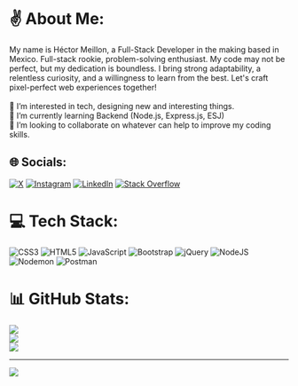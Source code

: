 # ✌️ About Me:
My name is Héctor Meillon, a Full-Stack Developer in the making based in Mexico. Full-stack rookie, problem-solving enthusiast. My code may not be perfect, but my dedication is boundless. I bring strong adaptability, a relentless curiosity, and a willingness to learn from the best. Let's craft pixel-perfect web experiences together!<br><br>👀 I’m interested in tech, designing new and interesting things.<br>🌱 I’m currently learning Backend (Node.js, Express.js, ESJ)<br>💞️ I’m looking to collaborate on whatever can help to improve my coding skills.<br>


## 🌐 Socials:
[![X](https://img.shields.io/badge/X-black.svg?logo=X&logoColor=white)](https://x.com/meillon_hector) [![Instagram](https://img.shields.io/badge/Instagram-%23E4405F.svg?logo=Instagram&logoColor=white)](https://instagram.com/meillon.hector) [![LinkedIn](https://img.shields.io/badge/LinkedIn-%230077B5.svg?logo=linkedin&logoColor=white)](https://linkedin.com/in/hector-meillon) [![Stack Overflow](https://img.shields.io/badge/-Stackoverflow-FE7A16?logo=stack-overflow&logoColor=white)](https://stackoverflow.com/users/22513548) 
# 💻 Tech Stack:
![CSS3](https://img.shields.io/badge/css3-%231572B6.svg?style=for-the-badge&logo=css3&logoColor=white) ![HTML5](https://img.shields.io/badge/html5-%23E34F26.svg?style=for-the-badge&logo=html5&logoColor=white) ![JavaScript](https://img.shields.io/badge/javascript-%23323330.svg?style=for-the-badge&logo=javascript&logoColor=%23F7DF1E) ![Bootstrap](https://img.shields.io/badge/bootstrap-%238511FA.svg?style=for-the-badge&logo=bootstrap&logoColor=white) ![jQuery](https://img.shields.io/badge/jquery-%230769AD.svg?style=for-the-badge&logo=jquery&logoColor=white) ![NodeJS](https://img.shields.io/badge/node.js-6DA55F?style=for-the-badge&logo=node.js&logoColor=white) ![Nodemon](https://img.shields.io/badge/NODEMON-%23323330.svg?style=for-the-badge&logo=nodemon&logoColor=%BBDEAD) ![Postman](https://img.shields.io/badge/Postman-FF6C37?style=for-the-badge&logo=postman&logoColor=white)
# 📊 GitHub Stats:
![](https://github-readme-stats.vercel.app/api?username=hmeillon&theme=dark&hide_border=true&include_all_commits=true&count_private=false)<br/>
![](https://github-readme-streak-stats.herokuapp.com/?user=hmeillon&theme=dark&hide_border=true)<br/>
![](https://github-readme-stats.vercel.app/api/top-langs/?username=hmeillon&theme=dark&hide_border=true&include_all_commits=true&count_private=false&layout=compact)

---
[![](https://visitcount.itsvg.in/api?id=hmeillon&icon=0&color=0)](https://visitcount.itsvg.in)

<!-- Proudly created with GPRM ( https://gprm.itsvg.in ) -->

<!---
hmeillon/hmeillon is a ✨ special ✨ repository because its `README.md` (this file) appears on your GitHub profile.
You can click the Preview link to take a look at your changes.
--->
